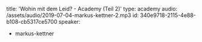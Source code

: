 title: 'Wohin mit dem Leid? - Academy (Teil 2)'
type: academy
audio: /assets/audio/2019-07-04-markus-kettner-2.mp3
id: 340e9718-2115-4e88-b108-cb5317ce5700
speaker:
  - markus-kettner
